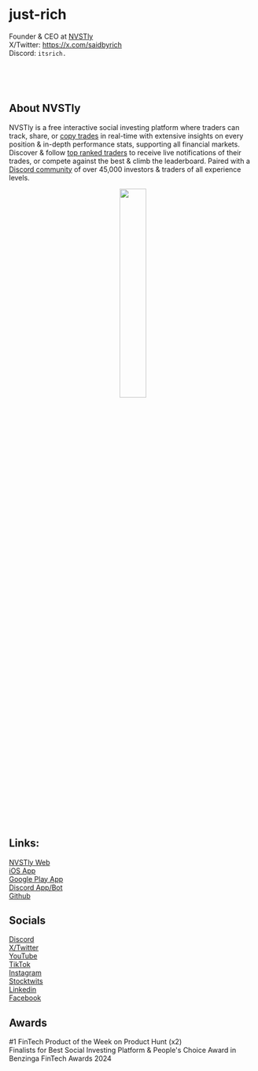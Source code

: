 # just-rich

Founder & CEO at [NVSTly](https://nvstly.com)  
X/Twitter: https://x.com/saidbyrich  
Discord: `itsrich.`

&nbsp;

&nbsp;

## About NVSTly

NVSTly is a free interactive social investing platform where traders can track, share, or [copy trades](https://nvstly.com/trades) in real-time with extensive insights on every position & in-depth performance stats, supporting all financial markets. Discover & follow [top ranked traders](https://nvstly.com/ranks) to receive live notifications of their trades, or compete against the best & climb the leaderboard. Paired with a [Discord community](https://nvstly.com/go/discord) of over 45,000 investors & traders of all experience levels.  

<p align="center" width="100%">
    <img width="33%" src="https://cdn.nvstly.com/static/banner_clear.png">
</p>

## Links:
[NVSTly Web](https://nvstly.com)  
[iOS App](https://nvstly.com/go/ios)  
[Google Play App](https://nvstly.com/go/android)  
[Discord App/Bot](https://nvstly.com/go/bot)  
[Github](https://github.com/nvstly)

## Socials
[Discord](https://nvstly.com/go/discord)  
[X/Twitter](https://nvstly.com/go/x)  
[YouTube](https://nvstly.com/go/youtube)  
[TikTok](https://nvstly.com/go/tiktok)  
[Instagram](https://nvstly.com/go/instagram)  
[Stocktwits](https://nvstly.com/go/stocktwits)  
[Linkedin](https://nvstly.com/go/linkedin)  
[Facebook](https://nvstly.com/go/)

## Awards
#1 FinTech Product of the Week on Product Hunt (x2)  
Finalists for Best Social Investing Platform & People's Choice Award in Benzinga FinTech Awards 2024
